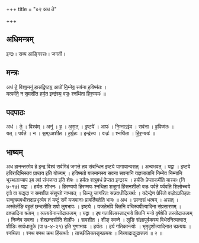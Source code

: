 +++
title = "०२ अध ते"

+++
## अधिमन्त्रम्
इन्द्रः। सव्य आङ्गिरसः। जगती।

## मन्त्रः
अध॑ ते॒ विश्व॒मनु॑ हासदि॒ष्टय॒ आपो॑ नि॒म्नेव॒ सव॑ना ह॒विष्म॑तः ।  
यत्पर्व॑ते॒ न स॒मशी॑त हर्य॒त इन्द्र॑स्य॒ वज्रः॒ श्नथि॑ता हिर॒ण्ययः॑ ॥

## पदपाठः
अध॑ । ते॒ । विश्व॑म् । अनु॑ । ह॒ । अ॒स॒त् । इ॒ष्टये॑ । आपः॑ । नि॒म्नाऽइ॑व । सव॑ना । ह॒विष्म॑तः ।  
यत् । पर्व॑ते । न । स॒म्ऽअशी॑त । ह॒र्य॒तः । इन्द्र॑स्य । वज्रः॑ । श्नथि॑ता । हि॒र॒ण्ययः॑ ॥

## भाष्यम्
अध हानन्तरमेव हे इन्द्र विश्वं सर्वमिदं जगत्ते तव संबन्धिन इष्टये यागायान्वसत् । अन्वभवत् । यद्वा । इष्टये हविरादिभिस्तव प्राप्तय इति योज्यम् । हविष्मतो यजमानस्य सवना सवनानि यज्ञजातानि निम्नेव निम्नानि भूस्थलान्याप इव त्वां संभजन्त इति शेषः । हर्यतः शत्रुवधं प्रेप्सत इन्द्रस्य । हर्यतिः प्रेप्साकर्मेति यास्कः (नि ७-१७) यद्वा । हर्यतः शोभनः । हिरण्ययो हिरण्मयः श्नथिता शत्रूणां हिंसनशीलो वज्रः पर्वते पर्ववति शिलोच्चये वृत्रे वा यद्यदा न समशीत संसुप्तो नाभवत् । किन्तु जागरितः सन्नवधीदित्यर्थः । यदेन्द्रेण प्रेरितो वज्रोऽप्रतिहतः सन्वृत्रमवधीत्तदाप्रभृत्येव तं यष्टुं सर्वे यजमानाः प्रावर्तिषतेति भावः ॥ अध । छान्दसं धत्वम् । असत् । अस्तेर्लङि बहुलं छन्दसीति शपो लुगभावः । इष्टये । यजतेर्भावे क्तिनि वचिस्वपीत्यादिना संप्रसारणम् । व्रश्चादिना षत्वम् । व्यत्ययेनान्तोदात्तत्वम् । यद्वा । इष गतावित्यस्ताद्भावे क्तिनि मन्त्रे वृषेषेति तस्योदात्तत्वम् । निम्नेव सवना । शेश्छन्दसीति शेर्लोपः । समशीत । शीङ् स्वप्ने । लुङि संज्ञापूर्वकस्य विधेरनित्यत्वात् शीङिः सार्वधातुके (पा ७-४-२१) इति गुणाभावः । हर्यतः । हर्य गतिकान्त्योः । भृमृदृशीत्यादिनात च्प्रत्ययः । श्नथिता । श्नथ क्नथ क्रथ हिंसार्थाः । ताच्छीलिकस्तृन्प्रत्ययः । नित्त्वादाद्युदात्तत्वं ॥ २ ॥